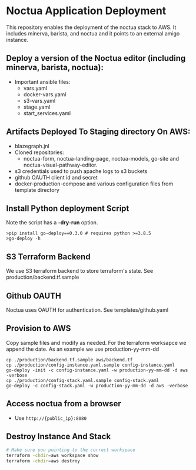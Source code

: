 # Noctua Application Deployment

This repository enables the deployment of the noctua stack to AWS. It includes 
minerva, barista, and noctua and it points to an external amigo instance.     

## Deploy a version of the Noctua editor (including minerva, barista, noctua):
  - Important ansible files:
    - vars.yaml
    - docker-vars.yaml
    - s3-vars.yaml
    - stage.yaml
    - start_services.yaml
  
## Artifacts Deployed To Staging directory On AWS:
  - blazegraph.jnl
  - Cloned repositories:
    - noctua-form, noctua-landing-page, noctua-models, go-site and noctua-visual-pathway-editor.
  - s3 credentials used to push apache logs to s3 buckets
  - github OAUTH client id and secret
  - docker-production-compose and various configuration files from template directory

## Install Python deployment Script
Note the script has a <b>-dry-run</b> option.

```
>pip install go-deploy==0.3.0 # requires python >=3.8.5
>go-deploy -h
```

## S3 Terraform Backend

We use S3 terraform backend to store terraform's state. See production/backend.tf.sample

## Github OAUTH
Noctua uses OAUTH for authentication. See templates/github.yaml 

## Provision to AWS

Copy sample files and modify as needed. For the terraform worksapce we append the date.
As an example we use production-yy-mm-dd

```
cp ./production/backend.tf.sample aws/backend.tf
cp ./production/config-instance.yaml.sample config-instance.yaml
go-deploy -init -c config-instance.yaml -w production-yy-mm-dd -d aws -verbose
cp ./production/config-stack.yaml.sample config-stack.yaml
go-deploy -c config-stack.yaml -w production-yy-mm-dd -d aws -verbose
```

## Access noctua from a browser
- Use `http://{public_ip}:8080` 

## Destroy Instance And Stack

```sh
# Make sure you pointing to the correct workspace
terraform -chdir=aws workspace show
terraform -chdir=aws destroy
```
